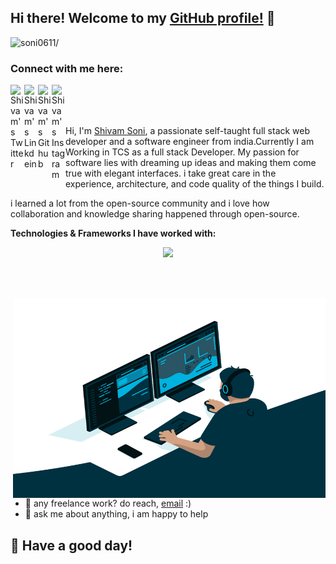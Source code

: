 ## Hi there! Welcome to my [GitHub profile!](https://www.linkedin.com/in/shivam--soni/) 👋

<p align="left"> <img src=https://komarev.com/ghpvc/?username=soni0611 alt=soni0611/></p>

### Connect with me here:  
<a href="https://twitter.com/Shivamsoni0001">
  <img align="left" alt="Shivam's Twitter" width="22px" src="https://cdn.jsdelivr.net/npm/simple-icons@v3/icons/twitter.svg" />
</a>
<a href="https://www.linkedin.com/in/shivam--soni/">
  <img align="left" alt="Shivam's Linkdein" width="22px" src="https://cdn.jsdelivr.net/npm/simple-icons@v3/icons/linkedin.svg" />
</a>
<a href="https://github.com/soni0611">
  <img align="left" alt="Shivam's Github" width="22px" src="https://cdn.jsdelivr.net/npm/simple-icons@v3/icons/github.svg" />
</a>
<a href="https://www.instagram.com/soni_007_/">
  <img align="left" alt="Shivam's Instagram" width="22px" src="https://cdn.jsdelivr.net/npm/simple-icons@v3/icons/instagram.svg" />
</a>

<br>
<br>
<br />

Hi, I'm [Shivam Soni](https://github.com/soni0611), a passionate self-taught full stack web developer and a software engineer from india.Currently I am Working in TCS as a full stack Developer. My passion for software lies with dreaming up ideas and making them come true with elegant interfaces. i take great care in the experience, architecture, and code quality of the things I build.

 i learned a lot from the open-source community and i love how collaboration and knowledge sharing happened through open-source.

  
**Technologies & Frameworks I have worked with:**  

<p align="center">
<img src="https://skillicons.dev/icons?i=html,css,javascript,react,nodejs,express,mongo,firebase,sass,fastapi,cpp,java,git,github,postman">
</p>

<br><br>

<img align="right" alt="GIF" src="https://github.com/soni0611/soni0611/blob/main/code.gif" width="500" height="320" />

- 💼 any freelance work? do reach, [email](mailto:shivam.soni1998@gmail.com) :)
- 💬 ask me about anything, i am happy to help
  
## :rainbow: Have a good day!
